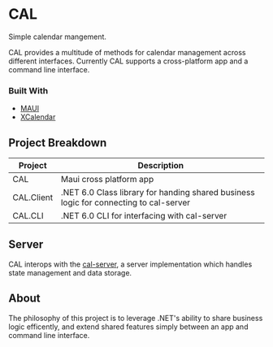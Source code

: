 # CAL

Simple calendar mangement.

CAL provides a multitude of methods for calendar management across different interfaces. Currently CAL supports a cross-platform app and a command line interface.

### Built With

* [MAUI](https://learn.microsoft.com/en-us/dotnet/maui/what-is-maui?view=net-maui-7.0)
* [XCalendar](https://github.com/ME-MarvinE/XCalendar)

## Project Breakdown
| Project      | Description |
| ----------- | ----------- |
| CAL      | Maui cross platform app       |
| CAL.Client   | .NET 6.0 Class library for handing shared business logic for connecting to cal-server        |
| CAL.CLI      | .NET 6.0 CLI for interfacing with cal-server       |

## Server
CAL interops with the [cal-server](https://github.com/johnyenter-briars/cal-server), a server implementation which handles state management and data storage.

## About
The philosophy of this project is to leverage .NET's ability to share business logic efficently, and extend shared features simply between an app and command line interface.